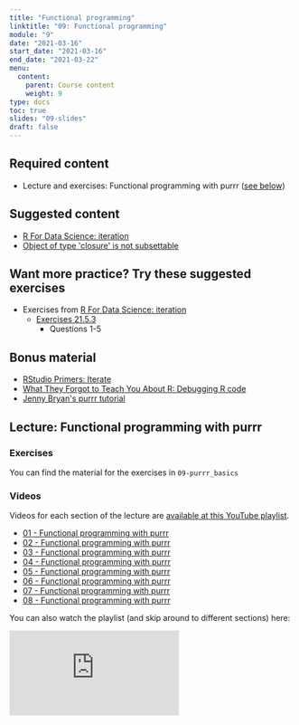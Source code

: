 ```yaml
---
title: "Functional programming"
linktitle: "09: Functional programming"
module: "9"
date: "2021-03-16"
start_date: "2021-03-16"
end_date: "2021-03-22"
menu:
  content:
    parent: Course content
    weight: 9
type: docs
toc: true
slides: "09-slides"
draft: false
---
```





## Required content

- <i class="fab fa-youtube"></i> Lecture and exercises: Functional programming with purrr ([see below](#lecture-functional-programming-with-purrr))

## Suggested content

- <i class="fas fa-book"></i> [R For Data Science: iteration](https://r4ds.had.co.nz/iteration.html)
- <i class="fab fa-youtube"></i> [Object of type 'closure' is not subsettable](https://rstudio.com/resources/rstudioconf-2020/object-of-type-closure-is-not-subsettable/)

## Want more practice? Try these suggested exercises
- <i class="fas fa-desktop"></i>  Exercises from [R For Data Science: iteration](https://r4ds.had.co.nz/iteration.html)
  - [Exercises 21.5.3](https://r4ds.had.co.nz/iteration.html#exercises-61)
    - Questions 1-5
    
## Bonus material
- <i class="fas fa-external-link-square-alt"></i> [RStudio Primers: Iterate](https://rstudio.cloud/learn/primers/5)
- <i class="fas fa-book"></i> [What They Forgot to Teach You About R: Debugging R code](https://rstats.wtf/debugging-r-code.html)
- <i class="fas fa-external-link-square-alt"></i> [Jenny Bryan's purrr tutorial](https://jennybc.github.io/purrr-tutorial/)

## Lecture: Functional programming with purrr 

### Exercises

You can find the material for the exercises in `09-purrr_basics`

### Videos

Videos for each section of the lecture are [available at this YouTube playlist](https://www.youtube.com/playlist?list=PLYCuG6HXKxjRWJTVwIWXY6e0KVfGpxWgp).

- [01 - Functional programming with purrr](https://www.youtube.com/watch?v=tSQdrR3dkHE&list=PLYCuG6HXKxjRWJTVwIWXY6e0KVfGpxWgp)
- [02 - Functional programming with purrr](https://www.youtube.com/watch?v=XxyOeJEmMKE&list=PLYCuG6HXKxjRWJTVwIWXY6e0KVfGpxWgp)
- [03 - Functional programming with purrr](https://www.youtube.com/watch?v=IzZzqRrcN5E&list=PLYCuG6HXKxjRWJTVwIWXY6e0KVfGpxWgp)
- [04 - Functional programming with purrr](https://www.youtube.com/watch?v=D0AXF2RFLwo&list=PLYCuG6HXKxjRWJTVwIWXY6e0KVfGpxWgp)
- [05 - Functional programming with purrr](https://www.youtube.com/watch?v=uL-3fF9s5yk&list=PLYCuG6HXKxjRWJTVwIWXY6e0KVfGpxWgp)
- [06 - Functional programming with purrr](https://www.youtube.com/watch?v=6v4S0xK4JwU&list=PLYCuG6HXKxjRWJTVwIWXY6e0KVfGpxWgp)
- [07 - Functional programming with purrr](https://www.youtube.com/watch?v=FLrc5eWxoho&list=PLYCuG6HXKxjRWJTVwIWXY6e0KVfGpxWgp)
- [08 - Functional programming with purrr](https://www.youtube.com/watch?v=CIFyOoKy6bA&list=PLYCuG6HXKxjRWJTVwIWXY6e0KVfGpxWgp)

You can also watch the playlist (and skip around to different sections) here:

<div class="embed-responsive embed-responsive-16by9">
<iframe class="embed-responsive-item" src="https://www.youtube.com/embed/videoseries?list=PLYCuG6HXKxjRWJTVwIWXY6e0KVfGpxWgp" frameborder="0" allow="accelerometer; autoplay; encrypted-media; gyroscope; picture-in-picture" allowfullscreen></iframe>
</div>

